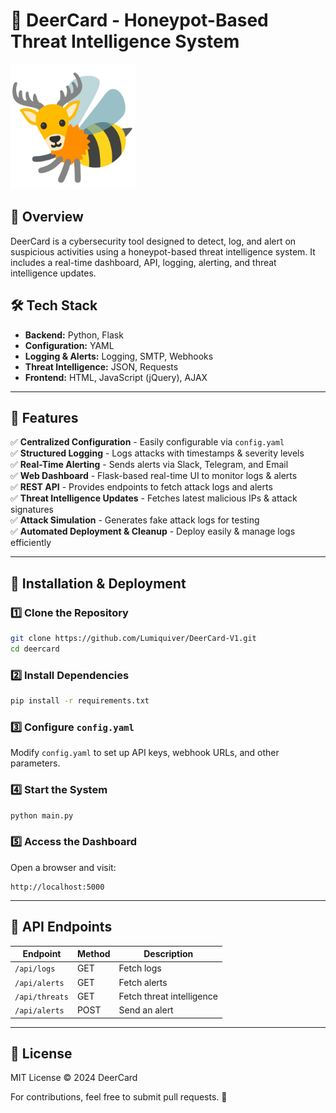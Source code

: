 # 🚀 DeerCard - Honeypot-Based Threat Intelligence System

<img src="https://github.com/Lumiquiver/DeerCard-V1/blob/main/deercard.png" width="200">

## 📌 Overview
DeerCard is a cybersecurity tool designed to detect, log, and alert on suspicious activities using a honeypot-based threat intelligence system. It includes a real-time dashboard, API, logging, alerting, and threat intelligence updates.

## 🛠 Tech Stack
- **Backend:** Python, Flask
- **Configuration:** YAML
- **Logging & Alerts:** Logging, SMTP, Webhooks
- **Threat Intelligence:** JSON, Requests
- **Frontend:** HTML, JavaScript (jQuery), AJAX

---
## 🚀 Features
✅ **Centralized Configuration** - Easily configurable via `config.yaml`  
✅ **Structured Logging** - Logs attacks with timestamps & severity levels  
✅ **Real-Time Alerting** - Sends alerts via Slack, Telegram, and Email  
✅ **Web Dashboard** - Flask-based real-time UI to monitor logs & alerts  
✅ **REST API** - Provides endpoints to fetch attack logs and alerts  
✅ **Threat Intelligence Updates** - Fetches latest malicious IPs & attack signatures  
✅ **Attack Simulation** - Generates fake attack logs for testing  
✅ **Automated Deployment & Cleanup** - Deploy easily & manage logs efficiently  

---
## 🚀 Installation & Deployment
### 1️⃣ Clone the Repository
```bash
git clone https://github.com/Lumiquiver/DeerCard-V1.git
cd deercard
```

### 2️⃣ Install Dependencies
```bash
pip install -r requirements.txt
```

### 3️⃣ Configure `config.yaml`
Modify `config.yaml` to set up API keys, webhook URLs, and other parameters.

### 4️⃣ Start the System
```bash
python main.py
```

### 5️⃣ Access the Dashboard
Open a browser and visit:
```
http://localhost:5000
```

---
## 📡 API Endpoints
| Endpoint       | Method | Description |
|---------------|--------|-------------|
| `/api/logs`    | GET    | Fetch logs |
| `/api/alerts`  | GET    | Fetch alerts |
| `/api/threats` | GET    | Fetch threat intelligence |
| `/api/alerts`  | POST   | Send an alert |

---
## 📖 License
MIT License © 2024 DeerCard

For contributions, feel free to submit pull requests. 🚀

